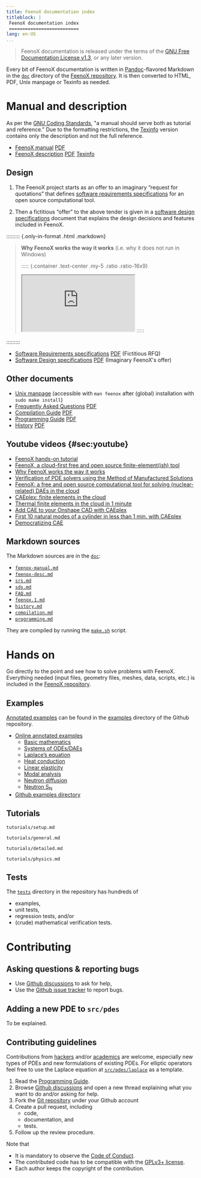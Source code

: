 ```yaml
---
title: FeenoX documentation index
titleblock: |
 FeenoX documentation index
 ==========================
lang: en-US
...
```


> FeenoX documentation is released under the terms of the [GNU Free Documentation License v1.3](https://www.gnu.org/licenses/fdl-1.3.html), or any later version.

Every bit of FeenoX documentation is written in [Pandoc](https://pandoc.org/)-flavored Markdown in the [`doc`](https://github.com/seamplex/feenox/tree/main/doc) directory of the [FeenoX repository](https://github.com/seamplex/feenox/).
It is then converted to HTML, PDF, Unix manpage or Texinfo as needed.


# Manual and description


As per the [GNU Coding Standards](https://www.gnu.org/prep/standards/standards.html#GNU-Manuals), "a manual should serve both as tutorial and reference." Due to the formatting restrictions, the [Texinfo](https://www.gnu.org/software/texinfo/) version contains only the description and not the full reference.

 * [FeenoX manual](https://www.seamplex.com/feenox/doc/feenox-manual.html) [PDF](https://www.seamplex.com/feenox/doc/feenox-manual.pdf)
 * [FeenoX description](https://www.seamplex.com/feenox/doc/feenox-desc.html) [PDF](https://www.seamplex.com/feenox/doc/feenox-desc.pdf) [Texinfo](https://www.seamplex.com/feenox/doc/feenox-desc.texi)


## Design

 1. The FeenoX project starts as an offer to an imaginary “request for quotations” that defines [software requirements specifications](./srs.md) for an open source computational tool.
 
 2. Then a fictitious “offer” to the above tender is given in a [software design specifications](./sds.md) document that explains the design decisions and features included in FeenoX.


::::::::: {.only-in-format .html .markdown}
> **Why FeenoX works the way it works** (i.e. why it does not run in Windows) 
>
> ::::: {.container .text-center .my-5 .ratio .ratio-16x9}
> <iframe class="embed-responsive-item" src="https://www.youtube.com/embed/66WvYTb4pSg?rel=0" allowfullscreen></iframe>
> :::::
::::::::: 
 
 * [Software Requirements specifications](srs.md) [PDF](https://www.seamplex.com/feenox/doc/srs.pdf) (Fictitious RFQ)
 * [Software Design specifications](sds.md) [PDF](https://www.seamplex.com/feenox/doc/sds.pdf) (Imaginary FeenoX's offer)



    
## Other documents
 
 * [Unix manpage](https://www.seamplex.com/feenox/doc/feenox.1.html) (accessible with `man feenox` after (global) installation with `sudo make install`)
 * [Frequently Asked Questions](https://www.seamplex.com/feenox/doc/FAQs.html) [PDF](https://www.seamplex.com/feenox/doc/FAQs.pdf)
 * [Compilation Guide](https://www.seamplex.com/feenox/doc/compilation.html) [PDF](https://www.seamplex.com/feenox/doc/compilation.pdf)
 * [Programming Guide](https://www.seamplex.com/feenox/doc/programming.html) [PDF](https://www.seamplex.com/feenox/doc/programming.pdf)
 * [History](https://www.seamplex.com/feenox/doc/history.html) [PDF](https://www.seamplex.com/feenox/doc/history.pdf)

## Youtube videos {#sec:youtube}

 * [FeenoX hands-on tutorial](https://www.youtube.com/watch?v=b3K2QewI8jE) 
 * [FeenoX, a cloud-first free and open source finite-element(ish) tool](https://www.youtube.com/watch?v=EZSjFzJAhbw) 
 * [Why FeenoX works the way it works](https://www.youtube.com/watch?v=66WvYTb4pSg)
 * [Verification of PDE solvers using the Method of Manufactured Solutions](https://www.youtube.com/watch?v=mGNwL8TGijg)
 * [FeenoX: a free and open source computational tool for solving (nuclear-related) DAEs in the cloud](https://www.youtube.com/watch?v=e8kFmFOsbPk)
 * [CAEplex: finite elements in the cloud](https://www.youtube.com/watch?v=DOnoXo_MCZg)
 * [Thermal finite elements in the cloud in 1 minute](https://www.youtube.com/watch?v=mOxQeIk2WJA)
 * [Add CAE to your Onshape CAD with CAEplex](https://www.youtube.com/watch?v=ylXAUAsfb5E)
 * [First 10 natural modes of a cylinder in less than 1 min. with CAEplex](https://www.youtube.com/watch?v=kD3tQdq17ZE)
 * [Democratizing CAE](https://www.youtube.com/watch?v=7KqiMbrSLDc)
    




## Markdown sources

The Markdown sources are in the [`doc`](https://github.com/seamplex/feenox/tree/main/doc):

 * [`feenox-manual.md`](https://github.com/seamplex/feenox/blob/main/doc/feenox-desc.md)
 * [`feenox-desc.md`](https://github.com/seamplex/feenox/blob/main/doc/feenox-desc.md)
 * [`srs.md`](https://github.com/seamplex/feenox/blob/main/doc/srs.md)
 * [`sds.md`](https://github.com/seamplex/feenox/blob/main/doc/sds.md)
 * [`FAQ.md`](https://github.com/seamplex/feenox/blob/main/doc/FAQ.md)
 * [`feenox.1.md`](https://github.com/seamplex/feenox/blob/main/doc/feenox.1.md)
 * [`history.md`](https://github.com/seamplex/feenox/blob/main/doc/history.md)
 * [`compilation.md`](https://github.com/seamplex/feenox/blob/main/doc/compilation.md)
 * [`programming.md`](https://github.com/seamplex/feenox/blob/main/doc/programming.md) 
 
They are compiled by running the [`make.sh`](https://github.com/seamplex/feenox/blob/main/doc/make.sh) script.
 
 
# Hands on

Go directly to the point and see how to solve problems with FeenoX.
Everything needed (input files, geometry files, meshes, data, scripts, etc.) is included in the [FeenoX repository](https://github.com/seamplex/feenox/).

## Examples

[Annotated examples](https://www.seamplex.com/feenox/examples) can be found in the [examples](https://github.com/seamplex/feenox/tree/main/examples) directory of the Github repository.

 * [Online annotated examples](https://www.seamplex.com/feenox/examples)
     - [Basic mathematics](https://seamplex.com/feenox/examples/basic.html)
     - [Systems of ODEs/DAEs](https://seamplex.com/feenox/examples/daes.html)
     - [Laplace’s equation](https://seamplex.com/feenox/examples/laplace.html)
     - [Heat conduction](https://seamplex.com/feenox/examples/thermal.html)
     - [Linear elasticity](https://seamplex.com/feenox/examples/mechanical.html)
     - [Modal analysis](https://seamplex.com/feenox/examples/modal.html)
     - [Neutron diffusion](https://seamplex.com/feenox/examples/neutron_diffusion.html)
     - [Neutron S<sub>N</sub>](https://seamplex.com/feenox/examples/neutron_sn.html)
 * [Github examples directory](https://github.com/seamplex/feenox/tree/main/examples)

 
## Tutorials


```{.include shift-heading-level-by=2}
tutorials/setup.md
```
 
 
```{.include shift-heading-level-by=2}
tutorials/general.md
```

```{.include shift-heading-level-by=2}
tutorials/detailed.md
```

```{.include shift-heading-level-by=2}
tutorials/physics.md
```

## Tests
 
The [`tests`](https://github.com/seamplex/feenox/tree/main/tests) directory in the repository has hundreds of
 
 - examples,
 - unit tests,
 - regression tests, and/or
 - (crude) mathematical verification tests.
 

# Contributing

## Asking questions & reporting bugs

 * Use [Github discussions](https://github.com/seamplex/feenox/discussions) to ask for help,
 * Use the [Github issue tracker](https://github.com/seamplex/feenox/issues) to report bugs.


## Adding a new PDE to `src/pdes`

To be explained.
    
## Contributing guidelines

Contributions from [hackers](../README4hackers.md) and/or [academics](../README4academics.md) are welcome, especially new types of PDEs and new formulations of existing PDEs.
For elliptic operators feel free to use the Laplace equation at [`src/pdes/laplace`](https://github.com/seamplex/feenox/tree/main/src/pdes/laplace) as a template.

 1. Read the [Programming Guide](doc/programming.md).
 2. Browse [Github discussions](https://github.com/seamplex/feenox/discussions) and open a new thread explaining what you want to do and/or asking for help.
 3. Fork the [Git repository](https://github.com/seamplex/feenox/) under your Github account
 4. Create a pull request, including
    - code,
    - documentation, and
    - tests.
 5. Follow up the review procedure.

Note that

 * It is mandatory to observe the [Code of Conduct](CODE_OF_CONDUCT.md).
 * The contributed code has to be compatible with the [GPLv3+ license](#sec:licensing).
 * Each author keeps the copyright of the contribution.


